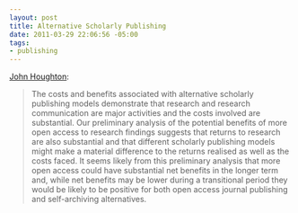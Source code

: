 ```yaml
--- 
layout: post
title: Alternative Scholarly Publishing
date: 2011-03-29 22:06:56 -05:00
tags:
- publishing
---
```


[John Houghton](http://informationr.net/ir/16-1/paper469.html): 

> The costs and benefits associated with alternative scholarly publishing models demonstrate that research and research communication are major activities and the costs involved are substantial. Our preliminary analysis of the potential benefits of more open access to research findings suggests that returns to research are also substantial and that different scholarly publishing models might make a material difference to the returns realised as well as the costs faced. It seems likely from this preliminary analysis that more open access could have substantial net benefits in the longer term and, while net benefits may be lower during a transitional period they would be likely to be positive for both open access journal publishing and self-archiving alternatives.
